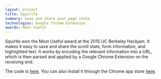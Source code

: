 ```yaml
---
layout: project
title: Squirtle
summary: Save and share your page state
technologies: Google Chrome Extension
awards: Most Useful
---
```

Squirtle won the Most Useful award at the 2015 UC Berkeley Hackjam. It
makes it easy to save and share the scroll state, form information, and
highlighted text. It works by encoding the relevant information into a URL,
which is then parsed and applied by a Google Chrome Extension on the receiving
end.

The code is [here](github.com/DerBarenJude/Squirtle). You can also install it through
the Chrome app store [here](https://chrome.google.com/webstore/detail/squirtle/ikfmiieigckolmjfhjbdpfjhdmgdfmjo).
